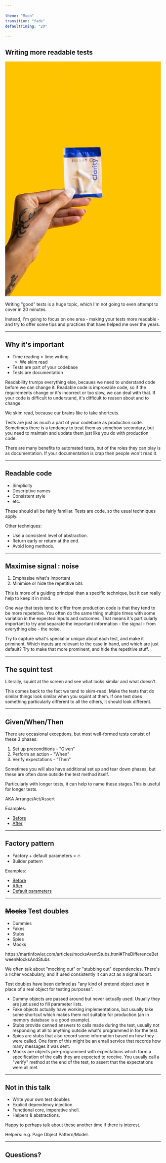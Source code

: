 ```yaml
---

theme: "Moon"
transition: "fade"
defaultTiming: "20"

---
```


## Writing more readable tests

![Clarity pills](img/clarity.jpg)

<aside class="notes">
Writing "good" tests is a huge topic, which I'm not going to even attempt to cover in 20 minutes.

Instead, I'm going to focus on one area - making your tests more readable - and try to offer
some tips and practices that have helped me over the years.
</aside>

---

## Why it's important

* Time reading > time writing
  * We skim read
* Tests are part of your codebase
* Tests are documentation

<aside class="notes">
Readability trumps everything else, becaues we need to understand code before we can change it. Readable code is improvable code, so if the requirements change or it's incorrect or too slow, we can deal with that. If your code is difficult to understand, it's difficult to reason about and to change.

We skim read, because our brains like to take shortcuts.

Tests are just as much a part of your codebase as production code. Sometimes there is a tendancy to treat them as somehow secondary, but you need to maintain and update them just like you do with production code.

There are many benefits to automated tests, but of the roles they can play is as documentation. If your documentation is crap then people won't read it.
</aside>

---

## Readable code

* Simplicity
* Descriptive names
* Consistent style
* etc.

<aside class="notes">
These should all be fairly familiar. Tests are code, so the usual techniques apply.

Other techniques:
* Use a consistent level of abstraction.
* Return early or return at the end.
* Avoid long methods.
</aside>

---

## Maximise signal : noise

1. Emphasise what's important
2. Minimise or hide the repetitive bits

<aside class="notes">
This is more of a guiding principal than a specific technique, but it can really help to keep it in mind.

One way that tests tend to differ from production code is that they tend to be more repetetive. You often do the same thing multiple times with some variation in the expected inputs and outcomes. That means it's particularly important to try and separate the important information - the signal - from everything else - the noise.

Try to capture what's special or unique about each test, and make it priminent. Which inputs are relevant to the case in hand, and which are just default? Try to make that more prominent, and hide the repetitive stuff.
</class>

---

## The squint test

<aside class="notes">
Literally, squint at the screen and see what looks similar and what doesn't.

This comes back to the fact we tend to skim-read. Make the tests that do similar things look similar when you squint at them. If one test does something particularly different to all the others, it should look different.
</aside>

---

## Given/When/Then

<aside class="notes">
There are occasional exceptions, but most well-formed tests consist of these 3 phases:

1. Set up preconditions - "Given"
2. Perform an action - "When"
3. Verify expectations - "Then"

Sometimes you will also have additional set up and tear down phases, but these are often done outside the test method itself.

Particularly with longer tests, it can help to name these stages.This is useful for longer tests.

AKA Arrange/Act/Assert

Examples:
* [Before](examples/given_when_then_before.md)
* [After](examples/given_when_then_after.md)
</aside>

---

## Factory pattern

* Factory + default parameters = 🔥
* Builder pattern

<aside class="notes">

Examples:
* [Before](examples/factory_pattern_before.md)
* [After](examples/factory_pattern_after.md)
* [Default parameters](examples/factory_pattern_with_default_parameters.md)
</aside>

---

## ~~Mocks~~ Test doubles

* Dummies
* Fakes
* Stubs
* Spies
* Mocks

<aside class="notes">
https://martinfowler.com/articles/mocksArentStubs.html#TheDifferenceBetweenMocksAndStubs

We often talk about "mocking out" or "stubbing out" dependencies. There's a richer vocabulary, and if used consistently it can act as a signal boost.

Test doubles have been defined as "any kind of pretend object used in place of a real object for testing purposes".

 * Dummy objects are passed around but never actually used. Usually they are just used to fill parameter lists.
 * Fake objects actually have working implementations, but usually take some shortcut which makes them not suitable for production (an in memory database is a good example).
 * Stubs provide canned answers to calls made during the test, usually not responding at all to anything outside what's programmed in for the test.
 * Spies are stubs that also record some information based on how they were called. One form of this might be an email service that records how many messages it was sent.
 * Mocks are objects pre-programmed with expectations which form a specification of the calls they are expected to receive. You usually call a "verify" method at the end of the test, to assert that the expectations were all met.
</aside>

---

## Not in this talk

* Write your own test doubles
* Explicit dependency injection.
* Functional core, imperative shell.
* Helpers & abstractions.

<aside class="notes">
Happy to perhaps talk about these another time if there is interest.

Helpers: e.g. Page Object Pattern/Model.
</aside>

---

# Questions?
